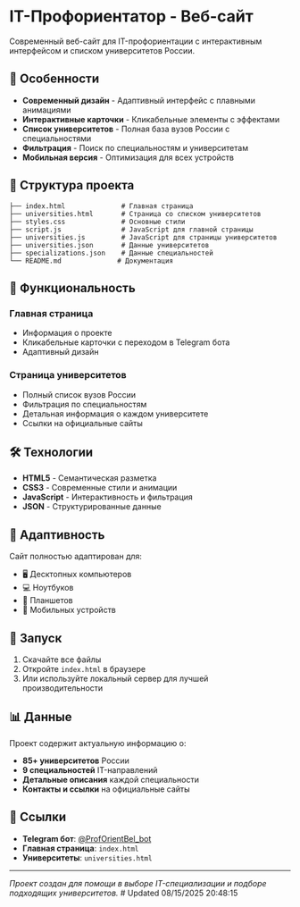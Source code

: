 # IT-Профориентатор - Веб-сайт

Современный веб-сайт для IT-профориентации с интерактивным интерфейсом и списком университетов России.

## 🚀 Особенности

- **Современный дизайн** - Адаптивный интерфейс с плавными анимациями
- **Интерактивные карточки** - Кликабельные элементы с эффектами
- **Список университетов** - Полная база вузов России с специальностями
- **Фильтрация** - Поиск по специальностям и университетам
- **Мобильная версия** - Оптимизация для всех устройств

## 📁 Структура проекта

```
├── index.html              # Главная страница
├── universities.html       # Страница со списком университетов
├── styles.css              # Основные стили
├── script.js               # JavaScript для главной страницы
├── universities.js         # JavaScript для страницы университетов
├── universities.json       # Данные университетов
├── specializations.json    # Данные специальностей
└── README.md              # Документация
```

## 🎯 Функциональность

### Главная страница
- Информация о проекте
- Кликабельные карточки с переходом в Telegram бота
- Адаптивный дизайн

### Страница университетов
- Полный список вузов России
- Фильтрация по специальностям
- Детальная информация о каждом университете
- Ссылки на официальные сайты

## 🛠️ Технологии

- **HTML5** - Семантическая разметка
- **CSS3** - Современные стили и анимации
- **JavaScript** - Интерактивность и фильтрация
- **JSON** - Структурированные данные

## 📱 Адаптивность

Сайт полностью адаптирован для:
- 🖥️ Десктопных компьютеров
- 💻 Ноутбуков
- 📱 Планшетов
- 📱 Мобильных устройств

## 🚀 Запуск

1. Скачайте все файлы
2. Откройте `index.html` в браузере
3. Или используйте локальный сервер для лучшей производительности

## 📊 Данные

Проект содержит актуальную информацию о:
- **85+ университетов** России
- **9 специальностей** IT-направлений
- **Детальные описания** каждой специальности
- **Контакты и ссылки** на официальные сайты

## 🔗 Ссылки

- **Telegram бот**: [@ProfOrientBel_bot](https://t.me/ProfOrientBel_bot)
- **Главная страница**: `index.html`
- **Университеты**: `universities.html`

---

*Проект создан для помощи в выборе IT-специализации и подборе подходящих университетов.* #   U p d a t e d   0 8 / 1 5 / 2 0 2 5   2 0 : 4 8 : 1 5  
 